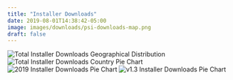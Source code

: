 ```yaml
---
title: "Installer Downloads"
date: 2019-08-01T14:38:42-05:00
image: images/downloads/psi-downloads-map.png
draft: false
---
```


<img src="/images/downloads/psi-downloads-map.png" alt="Total Installer Downloads Geographical Distribution"/>
<img src="/images/downloads/psi-downloads-pie.png" alt="Total Installer Downloads Country Pie Chart"/>
<img src="/images/downloads/psi-downloads-pie-pyos-2019.png" alt="2019 Installer Downloads Pie Chart"/
<img src="/images/downloads/psi-downloads-pie-pyos-2018.png" alt="2018 Installer Downloads Pie Chart"/
<img src="/images/downloads/psi-downloads-pie-pyos-2017.png" alt="2017 Installer Downloads Pie Chart"/>
<img src="/images/downloads/psi-downloads-pie-pyos-v1.3.png" alt="v1.3 Installer Downloads Pie Chart"/
<img src="/images/downloads/psi-downloads-pie-pyos-v1.2.png" alt="v1.2 Installer Downloads Pie Chart"/
<img src="/images/downloads/psi-downloads-pie-pyos-v1.1.png" alt="v1.1 Installer Downloads Pie Chart"/
<img src="/images/downloads/psi-downloads-pie-pyos-v1.0.png" alt="v1.0 Installer Downloads Pie Chart"/


